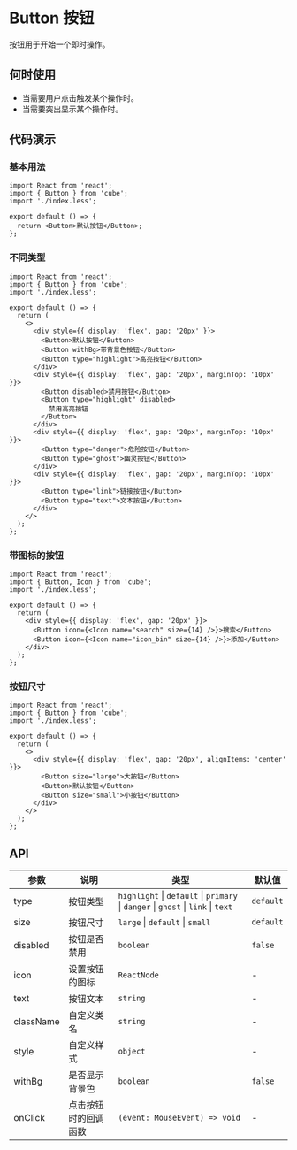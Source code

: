 # Button 按钮

按钮用于开始一个即时操作。

## 何时使用

- 当需要用户点击触发某个操作时。
- 当需要突出显示某个操作时。

## 代码演示

### 基本用法

```tsx
import React from 'react';
import { Button } from 'cube';
import './index.less';

export default () => {
  return <Button>默认按钮</Button>;
};
```

### 不同类型

```tsx
import React from 'react';
import { Button } from 'cube';
import './index.less';

export default () => {
  return (
    <>
      <div style={{ display: 'flex', gap: '20px' }}>
        <Button>默认按钮</Button>
        <Button withBg>带背景色按钮</Button>
        <Button type="highlight">高亮按钮</Button>
      </div>
      <div style={{ display: 'flex', gap: '20px', marginTop: '10px' }}>
        <Button disabled>禁用按钮</Button>
        <Button type="highlight" disabled>
          禁用高亮按钮
        </Button>
      </div>
      <div style={{ display: 'flex', gap: '20px', marginTop: '10px' }}>
        <Button type="danger">危险按钮</Button>
        <Button type="ghost">幽灵按钮</Button>
      </div>
      <div style={{ display: 'flex', gap: '20px', marginTop: '10px' }}>
        <Button type="link">链接按钮</Button>
        <Button type="text">文本按钮</Button>
      </div>
    </>
  );
};
```

### 带图标的按钮

```tsx
import React from 'react';
import { Button, Icon } from 'cube';
import './index.less';

export default () => {
  return (
    <div style={{ display: 'flex', gap: '20px' }}>
      <Button icon={<Icon name="search" size={14} />}>搜索</Button>
      <Button icon={<Icon name="icon_bin" size={14} />}>添加</Button>
    </div>
  );
};
```

### 按钮尺寸

```tsx
import React from 'react';
import { Button } from 'cube';
import './index.less';

export default () => {
  return (
    <>
      <div style={{ display: 'flex', gap: '20px', alignItems: 'center' }}>
        <Button size="large">大按钮</Button>
        <Button>默认按钮</Button>
        <Button size="small">小按钮</Button>
      </div>
    </>
  );
};
```

## API

| 参数 | 说明 | 类型 | 默认值 |
| --- | --- | --- | --- |
| type | 按钮类型 | `highlight` \| `default` \| `primary` \| `danger` \| `ghost` \| `link` \| `text` | `default` |
| size | 按钮尺寸 | `large` \| `default` \| `small` | `default` |
| disabled | 按钮是否禁用 | `boolean` | `false` |
| icon | 设置按钮的图标 | `ReactNode` | - |
| text | 按钮文本 | `string` | - |
| className | 自定义类名 | `string` | - |
| style | 自定义样式 | `object` | - |
| withBg | 是否显示背景色 | `boolean` | `false` |
| onClick | 点击按钮时的回调函数 | `(event: MouseEvent) => void` | - |
